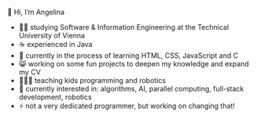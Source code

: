 🍒 Hi, I’m Angelina
- 👩‍💻 studying Software & Information Engineering at the Technical University of Vienna
- ☕ experienced in Java
- 🌱 currently in the process of learning HTML, CSS, JavaScript and C
- 😸 working on some fun projects to deepen my knowledge and expand my CV
- 👩🏻‍🏫 teaching kids programming and robotics
- 🦄 currently interested in: algorithms, AI, parallel computing, full-stack development, robotics
- ⚡ not a very dedicated programmer, but working on changing that!

<!---
CherryCherryLady/CherryCherryLady is a ✨ special ✨ repository because its `README.md` (this file) appears on your GitHub profile.
You can click the Preview link to take a look at your changes.
--->

